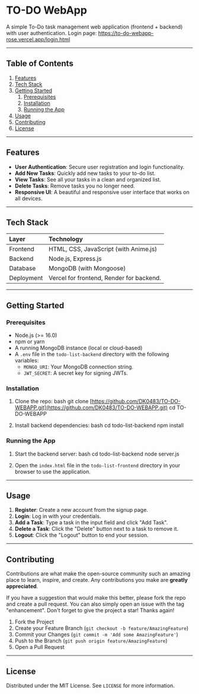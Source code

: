 # TO-DO WebApp

A simple To-Do task management web application (frontend + backend) with user authentication.
Login page: https://to-do-webapp-rose.vercel.app/login.html

---

## Table of Contents

1.  [Features](#features)
2.  [Tech Stack](#tech-stack)
3.  [Getting Started](#getting-started)
    1.  [Prerequisites](#prerequisites)
    2.  [Installation](#installation)
    3.  [Running the App](#running-the-app)
4.  [Usage](#usage)
5.  [Contributing](#contributing)
6.  [License](#license)

---

## Features

-   **User Authentication**: Secure user registration and login functionality.
-   **Add New Tasks**: Quickly add new tasks to your to-do list.
-   **View Tasks**: See all your tasks in a clean and organized list.
-   **Delete Tasks**: Remove tasks you no longer need.
-   **Responsive UI**: A beautiful and responsive user interface that works on all devices.

---

## Tech Stack

| Layer      | Technology                               |
| :--------- | :--------------------------------------- |
| Frontend   | HTML, CSS, JavaScript (with Anime.js)    |
| Backend    | Node.js, Express.js                      |
| Database   | MongoDB (with Mongoose)                  |
| Deployment | Vercel for frontend, Render for backend. |

---

## Getting Started

### Prerequisites

-   Node.js (>= 16.0)
-   npm or yarn
-   A running MongoDB instance (local or cloud-based)
-   A `.env` file in the `todo-list-backend` directory with the following variables:
    -   `MONGO_URI`: Your MongoDB connection string.
    -   `JWT_SECRET`: A secret key for signing JWTs.

### Installation

1.  Clone the repo:
    bash
    git clone [https://github.com/DK0483/TO-DO-WEBAPP.git](https://github.com/DK0483/TO-DO-WEBAPP.git)
    cd TO-DO-WEBAPP
    
2.  Install backend dependencies:
    bash
    cd todo-list-backend
    npm install
    

### Running the App

1.  Start the backend server:
    bash
    cd todo-list-backend
    node server.js
    
2.  Open the `index.html` file in the `todo-list-frontend` directory in your browser to use the application.

---
## Usage

1.  **Register**: Create a new account from the signup page.
2.  **Login**: Log in with your credentials.
3.  **Add a Task**: Type a task in the input field and click "Add Task".
4.  **Delete a Task**: Click the "Delete" button next to a task to remove it.
5.  **Logout**: Click the "Logout" button to end your session.

---
## Contributing

Contributions are what make the open-source community such an amazing place to learn, inspire, and create. Any contributions you make are **greatly appreciated**.

If you have a suggestion that would make this better, please fork the repo and create a pull request. You can also simply open an issue with the tag "enhancement".
Don't forget to give the project a star! Thanks again!

1.  Fork the Project
2.  Create your Feature Branch (`git checkout -b feature/AmazingFeature`)
3.  Commit your Changes (`git commit -m 'Add some AmazingFeature'`)
4.  Push to the Branch (`git push origin feature/AmazingFeature`)
5.  Open a Pull Request

---
## License
Distributed under the MIT License. See `LICENSE` for more information.